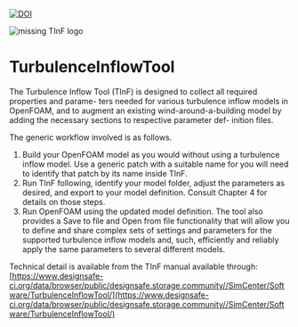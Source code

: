 [![DOI](https://zenodo.org/badge/DOI/10.5281/zenodo.3462805.svg)](https://doi.org/10.5281/zenodo.3462805)

![missing TInF logo][logo]

[logo]: https://nheri-simcenter.github.io/TurbulenceInflowTool/docs/NHERI-TInF-icon.png "Turbulence Inflow Tool Logo"

# TurbulenceInflowTool

The Turbulence Inflow Tool (TInF) is designed to collect all required properties and parame- ters needed for various turbulence inflow models in OpenFOAM, and to augment an existing wind-around-a-building model by adding the necessary sections to respective parameter def- inition files.

The generic workflow involved is as follows.
1. Build your OpenFOAM model as you would without using a turbulence inflow model. Use a generic patch with a suitable name for you will need to identify that patch by its name inside TInF.
2. Run TInF following, identify your model folder, adjust the parameters as desired, and export to your model definition. Consult Chapter 4 for details on those steps.
3. Run OpenFOAM using the updated model definition.
The tool also provides a Save to file and Open from file functionality that will allow you to define and share complex sets of settings and parameters for the supported turbulence inflow models and, such, efficiently and reliably apply the same parameters to several different models.

Technical detail is available from the TInF manual available through: [https://www.designsafe-ci.org/data/browser/public/designsafe.storage.community//SimCenter/Software/TurbulenceInflowTool/](https://www.designsafe-ci.org/data/browser/public/designsafe.storage.community//SimCenter/Software/TurbulenceInflowTool/)
